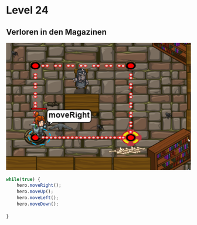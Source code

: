 # Level 24 
## Verloren in den Magazinen 
![Alt text](25.png)
```js
while(true) {
    hero.moveRight();
    hero.moveUp();
    hero.moveLeft();
    hero.moveDown();
    
}



